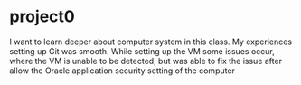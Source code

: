 # project0
I want to learn deeper about computer system in this class. My experiences setting up Git was smooth. While setting up the VM some issues occur, where the VM is unable to be detected, but was able to fix the issue after allow the Oracle application security setting of the computer
